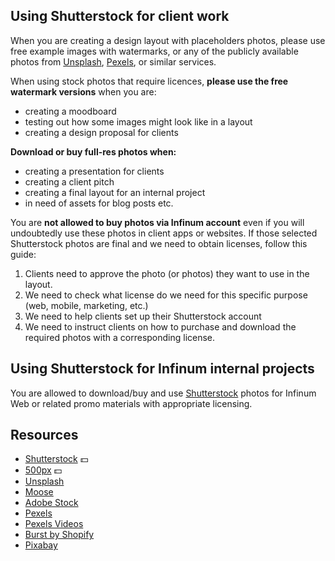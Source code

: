 ## Using Shutterstock for client work

When you are creating a design layout with placeholders photos, please use free example images with watermarks, or any of the publicly available photos from [Unsplash](https://unsplash.com/), [Pexels](https://pexels.com/), or similar services. 

When using stock photos that require licences, **please use the free watermark versions** when you are:

- creating a moodboard
- testing out how some images might look like in a layout
- creating a design proposal for clients

**Download or buy full-res photos when:**

- creating a presentation for clients
- creating a client pitch
- creating a final layout for an internal project
- in need of assets for blog posts etc.

You are **not allowed to buy photos via Infinum account** even if you will undoubtedly use these photos in client apps or websites. If those selected Shutterstock photos are final and we need to obtain licenses, follow this guide:

1. Clients need to approve the photo (or photos) they want to use in the layout.
2. We need to check what license do we need for this specific purpose (web, mobile, marketing, etc.)
3. We need to help clients set up their Shutterstock account
4. We need to instruct clients on how to purchase and download the required photos with a corresponding license.

## Using Shutterstock for Infinum internal projects

You are allowed to download/buy and use [Shutterstock](https://www.shutterstock.com/) photos for Infinum Web or related promo materials with appropriate licensing.


## Resources
- [Shutterstock](http://www.shutterstock.com/) 💵
- [500px](https://500px.com/) 💵
- [Unsplash](https://unsplash.com/)
- [Moose](https://photos.icons8.com/)
- [Adobe Stock](https://stock.adobe.com/uk/free)
- [Pexels](https://www.pexels.com/)
- [Pexels Videos](https://videos.pexels.com/)
- [Burst by Shopify](https://burst.shopify.com/)
- [Pixabay](https://pixabay.com/)
